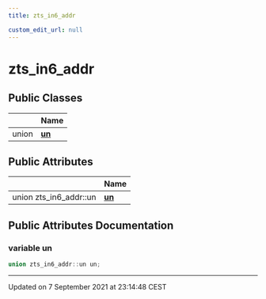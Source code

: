 ```yaml
---
title: zts_in6_addr

custom_edit_url: null
---
```


# zts_in6_addr



## Public Classes

|                | Name           |
| -------------- | -------------- |
| union | **[un](/autogen/libzt/classes/unionzts__in6__addr_1_1un.md)**  |

## Public Attributes

|                | Name           |
| -------------- | -------------- |
| union zts_in6_addr::un | **[un](/autogen/libzt/classes/structzts__in6__addr.md#variable-un)**  |

## Public Attributes Documentation

### variable un

```cpp
union zts_in6_addr::un un;
```


-------------------------------

Updated on  7 September 2021 at 23:14:48 CEST